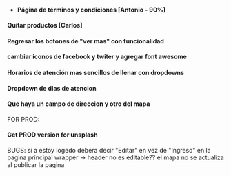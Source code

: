 * #### Página de términos y condiciones [Antonio - 90%]
#### Quitar productos [Carlos]
#### Regresar los botones de "ver mas" con funcionalidad
#### cambiar iconos de facebook y twiter y agregar font awesome
#### Horarios de atención mas sencillos de llenar con dropdowns
#### Dropdown de dias de atencion
#### Que haya un campo de direccion y otro del mapa


FOR PROD:
#### Get PROD version for unsplash

BUGS:
si a estoy logedo debera decir "Editar" en vez de "Ingreso" en la pagina principal
wrapper -> header no es editable??
el mapa no se actualiza al publicar la pagina